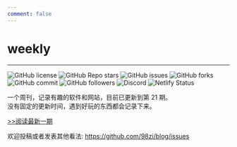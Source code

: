 ```yaml
---
comment: false
---
```


# weekly

---

<div class="flex">

![GitHub license](https://img.shields.io/github/license/98zi/blog) 
![GitHub Repo stars](https://img.shields.io/github/stars/98zi/blog) 
![GitHub issues](https://img.shields.io/github/issues/98zi/blog) 
![GitHub forks](https://img.shields.io/github/forks/98zi/blog) 
![GitHub commit](https://img.shields.io/github/commit-activity/t/98zi/blog) 
![GitHub followers](https://img.shields.io/github/followers/98zi) 
![Discord](https://img.shields.io/discord/1126519222172925952) 
![Netlify Status](https://api.netlify.com/api/v1/badges/6660863b-4f07-4bb9-aea1-1936b1a85ecf/deploy-status) 

</div>

一个周刊，记录有趣的软件和网站，目前已更新到第 21 期。  
没有固定的更新时间，遇到好玩的东西都会记录下来。

[>>阅读最新一期](./posts/21-湘湖度假.md)

欢迎投稿或者发表其他看法: https://github.com/98zi/blog/issues
